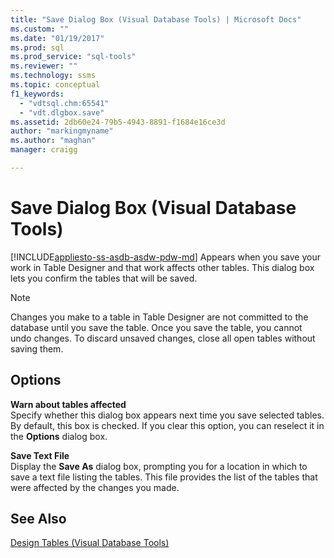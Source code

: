 ```yaml
---
title: "Save Dialog Box (Visual Database Tools) | Microsoft Docs"
ms.custom: ""
ms.date: "01/19/2017"
ms.prod: sql
ms.prod_service: "sql-tools"
ms.reviewer: ""
ms.technology: ssms
ms.topic: conceptual
f1_keywords: 
  - "vdtsql.chm:65541"
  - "vdt.dlgbox.save"
ms.assetid: 2db60e24-79b5-4943-8891-f1684e16ce3d
author: "markingmyname"
ms.author: "maghan"
manager: craigg

---
```

# Save Dialog Box (Visual Database Tools)
[!INCLUDE[appliesto-ss-asdb-asdw-pdw-md](../../includes/appliesto-ss-asdb-asdw-pdw-md.md)]
Appears when you save your work in Table Designer and that work affects other tables. This dialog box lets you confirm the tables that will be saved.  
  
> [!NOTE]  
> Changes you make to a table in Table Designer are not committed to the database until you save the table. Once you save the table, you cannot undo changes. To discard unsaved changes, close all open tables without saving them.  
  
## Options  
**Warn about tables affected**  
Specify whether this dialog box appears next time you save selected tables. By default, this box is checked. If you clear this option, you can reselect it in the **Options** dialog box.  
  
**Save Text File**  
Display the **Save As** dialog box, prompting you for a location in which to save a text file listing the tables. This file provides the list of the tables that were affected by the changes you made.  
  
## See Also  
[Design Tables &#40;Visual Database Tools&#41;](../../ssms/visual-db-tools/design-tables-visual-database-tools.md)  
  

